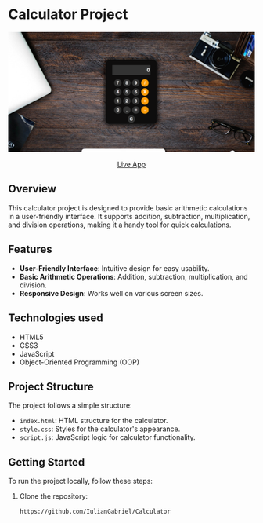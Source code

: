 # Calculator Project

<p align="center">
  <img src="thumbnail.png" alt="Calculator App" width="1000">
</p>

<p align="center">
  <a href=https://iuliangabriel.github.io/Calculator/ style="display:inline-block;">Live App</a>
</p>

## Overview

This calculator project is designed to provide basic arithmetic calculations in a user-friendly interface. It supports addition, subtraction, multiplication, and division operations, making it a handy tool for quick calculations.

## Features

- **User-Friendly Interface**: Intuitive design for easy usability.
- **Basic Arithmetic Operations**: Addition, subtraction, multiplication, and division.
- **Responsive Design**: Works well on various screen sizes.

## Technologies used

- HTML5
- CSS3
- JavaScript
- Object-Oriented Programming (OOP)

## Project Structure

The project follows a simple structure:

- `index.html`: HTML structure for the calculator.
- `style.css`: Styles for the calculator's appearance.
- `script.js`: JavaScript logic for calculator functionality.

## Getting Started

To run the project locally, follow these steps:

1. Clone the repository:

   ```bash
   https://github.com/IulianGabriel/Calculator

